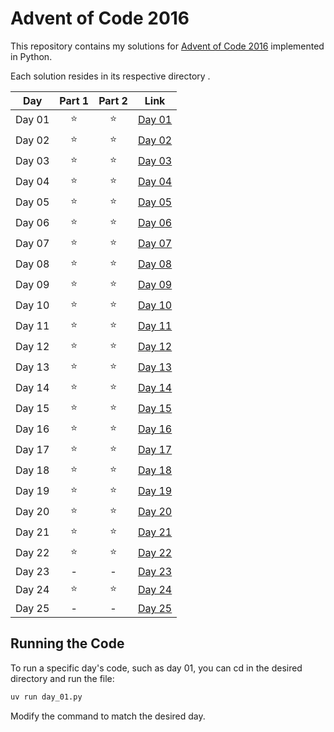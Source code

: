 # Advent of Code 2016

This repository contains my solutions for [Advent of Code 2016](https://adventofcode.com/2016) implemented in Python.

Each solution resides in its respective directory .

| Day    | Part 1 | Part 2 | Link             |
|--------|:------:|:------:|------------------|
| Day 01 |   ⭐️   |   ⭐    | [Day 01](day_01) |
| Day 02 |   ⭐️   |   ⭐    | [Day 02](day_02) |
| Day 03 |   ⭐    |   ⭐    | [Day 03](day_03) |
| Day 04 |   ⭐    |   ⭐    | [Day 04](day_04) |
| Day 05 |   ⭐    |   ⭐    | [Day 05](day_05) |
| Day 06 |   ⭐    |   ⭐    | [Day 06](day_06) |
| Day 07 |   ⭐    |   ⭐    | [Day 07](day_07) |
| Day 08 |   ⭐    |   ⭐    | [Day 08](day_08) |
| Day 09 |   ⭐    |   ⭐    | [Day 09](day_09) |
| Day 10 |   ⭐    |   ⭐    | [Day 10](day_10) |
| Day 11 |   ⭐    |   ⭐    | [Day 11](day_11) |
| Day 12 |   ⭐    |   ⭐    | [Day 12](day_12) |
| Day 13 |   ⭐    |   ⭐    | [Day 13](day_13) |
| Day 14 |   ⭐    |   ⭐    | [Day 14](day_14) |
| Day 15 |   ⭐    |   ⭐    | [Day 15](day_15) |
| Day 16 |   ⭐    |   ⭐    | [Day 16](day_16) |
| Day 17 |   ⭐    |   ⭐    | [Day 17](day_17) |
| Day 18 |   ⭐    |   ⭐    | [Day 18](day_18) |
| Day 19 |   ⭐    |   ⭐    | [Day 19](day_19) |
| Day 20 |   ⭐    |   ⭐    | [Day 20](day_20) |
| Day 21 |   ⭐    |   ⭐    | [Day 21](day_22) |
| Day 22 |   ⭐    |   ⭐    | [Day 22](day_21) |
| Day 23 |   -    |   -    | [Day 23](day_23) |
| Day 24 |   ⭐    |   ⭐    | [Day 24](day_24) |
| Day 25 |   -    |   -    | [Day 25](day_25) |

## Running the Code

To run a specific day's code, such as day 01, you can cd in the desired directory and run the file:

``` bash
uv run day_01.py
```

Modify the command to match the desired day.
